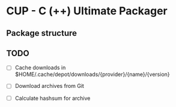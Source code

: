 # CUP - C (++) Ultimate Packager

## Package structure

## TODO

- [ ] Cache downloads in $HOME/.cache/depot/downloads/{provider}/{name}/{version}
- [ ] Download archives from Git
- [ ] Calculate hashsum for archive

